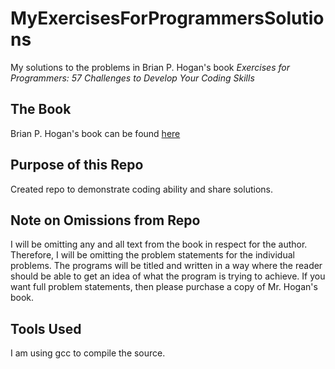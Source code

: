 # MyExercisesForProgrammersSolutions
My solutions to the problems in Brian P. Hogan's book *Exercises for Programmers: 57 Challenges to Develop Your Coding Skills*

## The Book
Brian P. Hogan's book can be found [here](https://pragprog.com/book/bhwb/exercises-for-programmers "Mr. Hogan's Book")

## Purpose of this Repo
Created repo to demonstrate coding ability and share solutions.

## Note on Omissions from Repo
I will be omitting any and all text from the book in respect for the author. Therefore, I will be omitting the problem statements for the individual problems. The programs will be titled and written in a way where the reader should be able to get an idea of what the program is trying to achieve. If you want full problem statements, then please purchase a copy of Mr. Hogan's book.

## Tools Used
I am using gcc to compile the source.
